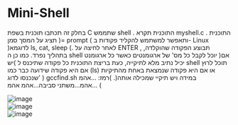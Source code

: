 # Mini-Shell  
בחלק זה תכתבו תוכנית בשפת C שתממש shell . התוכנית תקרא myshell.c . התוכנית תציג על
המסך סמן )= prompt ( ותאפשר למשתמש להקליד פקודות ב- Linux )לדוגמא ls, cat, sleep (. לאחר
לחיצה על ENTER , תבוצע הפקודה שהוקלדה, בתהליך נפרד.
כמו כן ה shell יוכל לקבל כל מס' של ארגומנטים כאשר כל ארגומנט )אם יש( יכיל נתיב מלא לתיקייה,
כעת בריצת התוכנית כל פקודה שתיכנס ל shell תוכל לרוץ אם היא פקודה שידועה כבר כמו (ls) או
אם היא פקודה שנמצאת באחת מהתיקיות שנכנסו לדוג' ) gccfind.sh במידה ויש תיקיי שמכילה
אותה(. )רמז: ...אהמ אהמ...משתני סביבה...אהמ אהמ... (

![image](https://user-images.githubusercontent.com/83518959/192712016-f26fa760-4782-4f5f-8e25-6d115b12fa71.png)  
![image](https://user-images.githubusercontent.com/83518959/192712072-65d0fa40-1e5c-458f-b394-7c0d7b2f834c.png)  
![image](https://user-images.githubusercontent.com/83518959/192712140-dadd3c53-b1fb-40fe-809b-c724edbae931.png)

